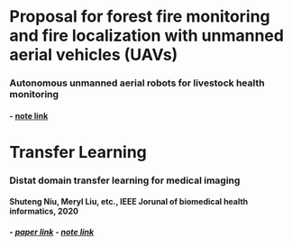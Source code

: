 # Proposal for forest fire monitoring and fire localization with unmanned aerial vehicles (UAVs)

### Autonomous unmanned aerial robots for livestock health monitoring

#### - [note link](https://github.com/lingxiaw/Study-notes/wiki/Autonomous-Unmanned-Aerial-Robots-for-Livestock-Health-Monitoring)


# Transfer Learning

### Distat domain transfer learning for medical imaging

#### Shuteng Niu, Meryl Liu, etc., IEEE Jorunal of biomedical health informatics, 2020
##### - [paper link](https://ieeexplore.ieee.org/abstract/document/9325521) - [note link](https://github.com/lingxiaw/Study-notes/wiki/Distant-Domain-Transfer-Learning-for-Medical-Imaging)







